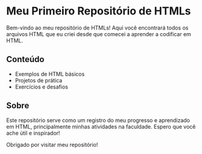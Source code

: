 # Meu Primeiro Repositório de HTMLs

Bem-vindo ao meu repositório de HTMLs! Aqui você encontrará todos os arquivos HTML que eu criei desde que comecei a aprender a codificar em HTML.

## Conteúdo

- Exemplos de HTML básicos
- Projetos de prática
- Exercícios e desafios

## Sobre

Este repositório serve como um registro do meu progresso e aprendizado em HTML, principalmente minhas atividades na faculdade. Espero que você ache útil e inspirador!

Obrigado por visitar meu repositório!
